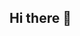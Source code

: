 ## Hi there 👋

<!--
**Manojmmb ** is a ✨ _special_ ✨ repository because its `README.md` (this file) appears on your GitHub profile.

Here are some ideas to get you started:


My First reop
